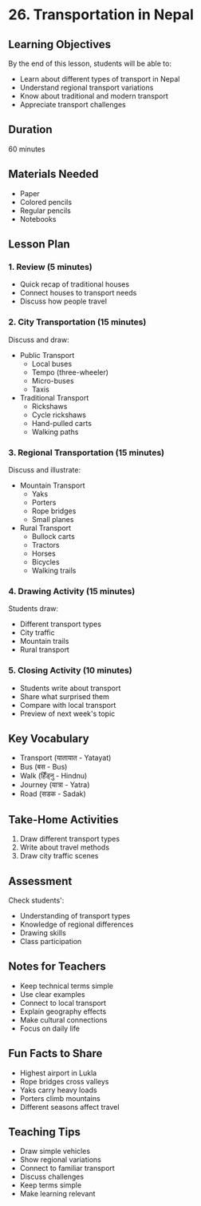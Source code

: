 # 26. Transportation in Nepal

## Learning Objectives

By the end of this lesson, students will be able to:

- Learn about different types of transport in Nepal
- Understand regional transport variations
- Know about traditional and modern transport
- Appreciate transport challenges

## Duration

60 minutes

## Materials Needed

- Paper
- Colored pencils
- Regular pencils
- Notebooks

## Lesson Plan

### 1. Review (5 minutes)

- Quick recap of traditional houses
- Connect houses to transport needs
- Discuss how people travel

### 2. City Transportation (15 minutes)

Discuss and draw:

- Public Transport
    - Local buses
    - Tempo (three-wheeler)
    - Micro-buses
    - Taxis
- Traditional Transport
    - Rickshaws
    - Cycle rickshaws
    - Hand-pulled carts
    - Walking paths

### 3. Regional Transportation (15 minutes)

Discuss and illustrate:

- Mountain Transport
    - Yaks
    - Porters
    - Rope bridges
    - Small planes
- Rural Transport
    - Bullock carts
    - Tractors
    - Horses
    - Bicycles
    - Walking trails

### 4. Drawing Activity (15 minutes)

Students draw:

- Different transport types
- City traffic
- Mountain trails
- Rural transport

### 5. Closing Activity (10 minutes)

- Students write about transport
- Share what surprised them
- Compare with local transport
- Preview of next week's topic

## Key Vocabulary

- Transport (यातायात - Yatayat)
- Bus (बस - Bus)
- Walk (हिँड्नु - Hindnu)
- Journey (यात्रा - Yatra)
- Road (सडक - Sadak)

## Take-Home Activities

1. Draw different transport types
2. Write about travel methods
3. Draw city traffic scenes

## Assessment

Check students':

- Understanding of transport types
- Knowledge of regional differences
- Drawing skills
- Class participation

## Notes for Teachers

- Keep technical terms simple
- Use clear examples
- Connect to local transport
- Explain geography effects
- Make cultural connections
- Focus on daily life

## Fun Facts to Share

- Highest airport in Lukla
- Rope bridges cross valleys
- Yaks carry heavy loads
- Porters climb mountains
- Different seasons affect travel

## Teaching Tips

- Draw simple vehicles
- Show regional variations
- Connect to familiar transport
- Discuss challenges
- Keep terms simple
- Make learning relevant